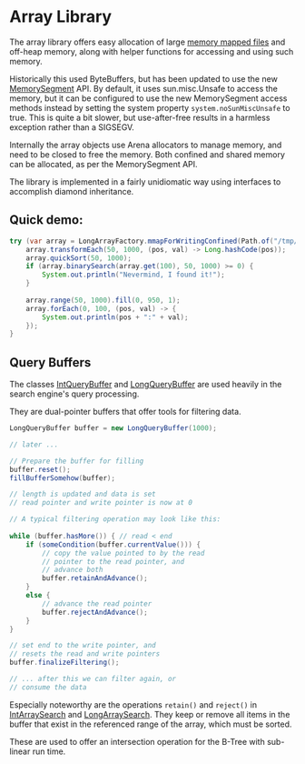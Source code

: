 # Array Library

The array library offers easy allocation of large [memory mapped files](https://en.wikipedia.org/wiki/Memory-mapped_file)
and off-heap memory, along with helper functions for accessing and using such memory.

Historically this used ByteBuffers, but has been updated to use the new [MemorySegment](https://openjdk.org/jeps/454) 
API.  By default, it uses sun.misc.Unsafe to access the memory, but it can be configured to use the new MemorySegment access
methods instead by setting the system property `system.noSunMiscUnsafe` to true.  This is quite a bit slower, but 
use-after-free results in a harmless exception rather than a SIGSEGV.

Internally the array objects use Arena allocators to manage memory, and need to be closed to free the memory.  Both
confined and shared memory can be allocated, as per the MemorySegment API.

The library is implemented in a fairly unidiomatic way using interfaces to accomplish diamond inheritance. 

## Quick demo:
```java
try (var array = LongArrayFactory.mmapForWritingConfined(Path.of("/tmp/test"), 1<<16)) {
    array.transformEach(50, 1000, (pos, val) -> Long.hashCode(pos));
    array.quickSort(50, 1000);
    if (array.binarySearch(array.get(100), 50, 1000) >= 0) {
        System.out.println("Nevermind, I found it!");
    }
    
    array.range(50, 1000).fill(0, 950, 1);
    array.forEach(0, 100, (pos, val) -> {
        System.out.println(pos + ":" + val);
    });
}
```


## Query Buffers

The classes [IntQueryBuffer](src/main/java/nu/marginalia/array/buffer/IntQueryBuffer.java)
and [LongQueryBuffer](src/main/java/nu/marginalia/array/buffer/LongQueryBuffer.java) are used
heavily in the search engine's query processing.

They are dual-pointer buffers that offer tools for filtering data.

```java
LongQueryBuffer buffer = new LongQueryBuffer(1000);

// later ...

// Prepare the buffer for filling
buffer.reset();
fillBufferSomehow(buffer); 

// length is updated and data is set
// read pointer and write pointer is now at 0

// A typical filtering operation may look like this:
        
while (buffer.hasMore()) { // read < end
    if (someCondition(buffer.currentValue())) {
        // copy the value pointed to by the read
        // pointer to the read pointer, and
        // advance both
        buffer.retainAndAdvance();
    }
    else {
        // advance the read pointer
        buffer.rejectAndAdvance();
    }
}

// set end to the write pointer, and 
// resets the read and write pointers
buffer.finalizeFiltering();

// ... after this we can filter again, or
// consume the data
```


Especially noteworthy are the operations `retain()` and `reject()` in
[IntArraySearch](src/main/java/nu/marginalia/array/algo/IntArraySearch.java) and [LongArraySearch](src/main/java/nu/marginalia/array/algo/LongArraySearch.java).
They keep or remove all items in the buffer that exist in the referenced range of the array,
which must be sorted.

These are used to offer an intersection operation for the B-Tree with sub-linear run time.  
